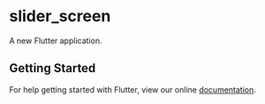 # slider_screen

A new Flutter application.

## Getting Started

For help getting started with Flutter, view our online
[documentation](https://flutter.io/).
